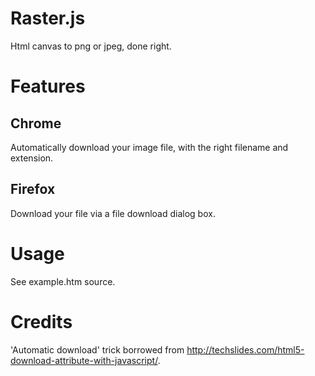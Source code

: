 Raster.js
======

Html canvas to png or jpeg, done right.

Features
======

Chrome
------

Automatically download your image file, with the right filename and extension.

Firefox
------

Download your file via a file download dialog box.

Usage
======

See example.htm source.

Credits
======

'Automatic download' trick borrowed from http://techslides.com/html5-download-attribute-with-javascript/.
